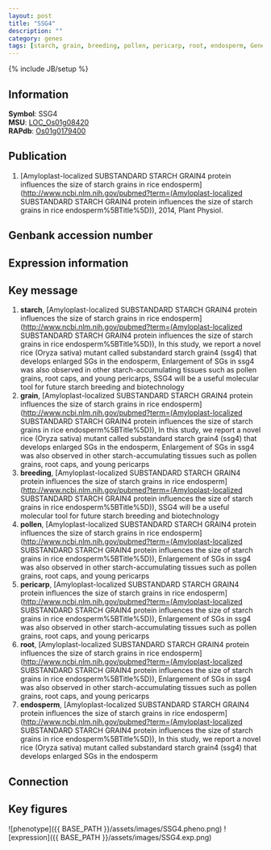 ```yaml
---
layout: post
title: "SSG4"
description: ""
category: genes
tags: [starch, grain, breeding, pollen, pericarp, root, endosperm, Gene]
---
```

{% include JB/setup %}

## Information
__Symbol__: SSG4  
__MSU__: [LOC_Os01g08420](http://rice.plantbiology.msu.edu/cgi-bin/ORF_infopage.cgi?orf=LOC_Os01g08420)  
__RAPdb__: [Os01g0179400](http://rapdb.dna.affrc.go.jp/viewer/gbrowse_details/irgsp1?name=Os01g0179400)  

## Publication
1. [Amyloplast-localized SUBSTANDARD STARCH GRAIN4 protein influences the size of starch grains in rice endosperm](http://www.ncbi.nlm.nih.gov/pubmed?term=(Amyloplast-localized SUBSTANDARD STARCH GRAIN4 protein influences the size of starch grains in rice endosperm%5BTitle%5D)), 2014, Plant Physiol.

## Genbank accession number

## Expression information

## Key message
1. __starch__, [Amyloplast-localized SUBSTANDARD STARCH GRAIN4 protein influences the size of starch grains in rice endosperm](http://www.ncbi.nlm.nih.gov/pubmed?term=(Amyloplast-localized SUBSTANDARD STARCH GRAIN4 protein influences the size of starch grains in rice endosperm%5BTitle%5D)),  In this study, we report a novel rice (Oryza sativa) mutant called substandard starch grain4 (ssg4) that develops enlarged SGs in the endosperm, Enlargement of SGs in ssg4 was also observed in other starch-accumulating tissues such as pollen grains, root caps, and young pericarps, SSG4 will be a useful molecular tool for future starch breeding and biotechnology
2. __grain__, [Amyloplast-localized SUBSTANDARD STARCH GRAIN4 protein influences the size of starch grains in rice endosperm](http://www.ncbi.nlm.nih.gov/pubmed?term=(Amyloplast-localized SUBSTANDARD STARCH GRAIN4 protein influences the size of starch grains in rice endosperm%5BTitle%5D)),  In this study, we report a novel rice (Oryza sativa) mutant called substandard starch grain4 (ssg4) that develops enlarged SGs in the endosperm, Enlargement of SGs in ssg4 was also observed in other starch-accumulating tissues such as pollen grains, root caps, and young pericarps
3. __breeding__, [Amyloplast-localized SUBSTANDARD STARCH GRAIN4 protein influences the size of starch grains in rice endosperm](http://www.ncbi.nlm.nih.gov/pubmed?term=(Amyloplast-localized SUBSTANDARD STARCH GRAIN4 protein influences the size of starch grains in rice endosperm%5BTitle%5D)),  SSG4 will be a useful molecular tool for future starch breeding and biotechnology
4. __pollen__, [Amyloplast-localized SUBSTANDARD STARCH GRAIN4 protein influences the size of starch grains in rice endosperm](http://www.ncbi.nlm.nih.gov/pubmed?term=(Amyloplast-localized SUBSTANDARD STARCH GRAIN4 protein influences the size of starch grains in rice endosperm%5BTitle%5D)),  Enlargement of SGs in ssg4 was also observed in other starch-accumulating tissues such as pollen grains, root caps, and young pericarps
5. __pericarp__, [Amyloplast-localized SUBSTANDARD STARCH GRAIN4 protein influences the size of starch grains in rice endosperm](http://www.ncbi.nlm.nih.gov/pubmed?term=(Amyloplast-localized SUBSTANDARD STARCH GRAIN4 protein influences the size of starch grains in rice endosperm%5BTitle%5D)),  Enlargement of SGs in ssg4 was also observed in other starch-accumulating tissues such as pollen grains, root caps, and young pericarps
6. __root__, [Amyloplast-localized SUBSTANDARD STARCH GRAIN4 protein influences the size of starch grains in rice endosperm](http://www.ncbi.nlm.nih.gov/pubmed?term=(Amyloplast-localized SUBSTANDARD STARCH GRAIN4 protein influences the size of starch grains in rice endosperm%5BTitle%5D)),  Enlargement of SGs in ssg4 was also observed in other starch-accumulating tissues such as pollen grains, root caps, and young pericarps
7. __endosperm__, [Amyloplast-localized SUBSTANDARD STARCH GRAIN4 protein influences the size of starch grains in rice endosperm](http://www.ncbi.nlm.nih.gov/pubmed?term=(Amyloplast-localized SUBSTANDARD STARCH GRAIN4 protein influences the size of starch grains in rice endosperm%5BTitle%5D)),  In this study, we report a novel rice (Oryza sativa) mutant called substandard starch grain4 (ssg4) that develops enlarged SGs in the endosperm

## Connection

## Key figures
![phenotype]({{ BASE_PATH }}/assets/images/SSG4.pheno.png)
![expression]({{ BASE_PATH }}/assets/images/SSG4.exp.png)


